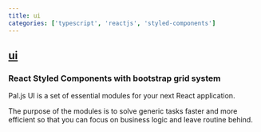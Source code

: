 ```yaml
---
title: ui
categories: ['typescript', 'reactjs', 'styled-components']
---
```

## [ui](https://github.com/paljs/ui)

### React Styled Components with bootstrap grid system


Pal.js UI is a set of essential modules for your next React application.

The purpose of the modules is to solve generic tasks faster and more efficient so that you can focus on business logic and leave routine behind.
